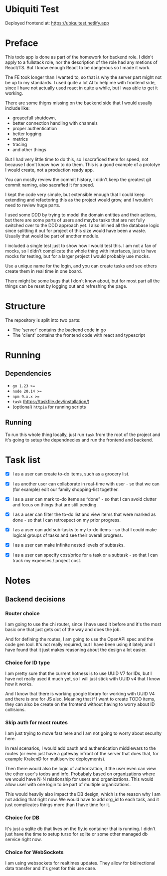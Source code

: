 # Ubiquiti Test

Deployed frontend at: https://ubiquitest.netlify.app

# Preface

This todo app is done as part of the homework for backend role. I didn't apply to a
fullstack role, nor the description of the role had any metions of React/TS. But I know enough
React to be dangerous so I made it work.

The FE took longer than I wanted to, so that is why the server part might not be
up to my standards. I used quite a lot AI to help me with frontend side, since I have
not actually used react in quite a while, but I was able to get it working.

There are some thigns missing on the backend side that I would usually include
like:
- greacefull shutdown,
- better connection handling with channels 
- proper authentication
- better logging
- metrics
- tracing
- and other things

But I had very little time to do this, so I sacraficed them for speed, not
because I don't know how to do them. This is a good example of a prototye I
would create, not a production ready app.

You can mostly review the commit history, I didn't keep the greatest git commit
naming, also sacrafied it for speed.

I kept the code very simple, but extensible enough that I could keep extending
and refactoring this as the project would grow, and I wouldn't need to review
huge parts.

I used some DDD by trying to model the domain entities and their actions, but
there are some parts of users and maybe tasks that are not fully switched over
to the DDD approach yet. I also inlined all the database logic since splitting
it out for project of this size would have been a waste. Usually that would be
part of another module.

I included a single test just to show how I would test this. I am not a fan of
mocks, so I didn't complicate the whole thing with interfaces, just to have
mocks for testing, but for a larger project I would probably use mocks.  


Use a unique name for the login, and you can create tasks and see others create
them in real time in one board.

There might be some bugs that I don't know about, but for most part all the
things can be reset by logging out and refreshing the page.

# Structure

The repository is split into two parts: 

- The 'server' contains the backend code in go 
- The 'client' contains the frontend code with react and typescript

# Running

## Dependencies

- `go 1.23 >=`
- `node 20.14 >=`
- `npm 9.x.x >=`
- `task` (https://taskfile.dev/installation/)
- (optional) `httpie` for running scripts

## Running 

To run this whole thing locally, just run `task` from the root of the project
and it's going to setup the dependnecies and run the frontend and backend.

# Task list

- [x] I as a user can create to-do items, such as a grocery list. 
- [x] I as another user can collaborate in real-time with user - so that we can 
(for example) edit our family shopping-list together.

- [x] I as a user can mark to-do items as “done” - so that I can avoid clutter and focus on
things that are still pending.
- [x] I as a user can filter the to-do list and view items that were marked as done - so that I
can retrospect on my prior progress.
- [x] I as a user can add sub-tasks to my to-do items - so that I could make logical groups of
tasks and see their overall progress.
- [x] I as a user can make infinite nested levels of subtasks.
- [x] I as a user can specify cost/price for a task or a subtask - so that I can track my
expenses / project cost.


# Notes

## Backend decisions

### Router choice

I am going to use the chi router, since I have used it before and it's the most
basic one that just gets out of the way and does the job.

And for defining the routes, I am going to use the OpenAPI spec and the code gen
tool. It's not really required, but I have been using it lately and I have found
that it just makes reasoning about the design a lot easier.

### Choice for ID type

I am pretty sure that the current hotness is to use UUID V7 for IDs, but I have
not really used it much yet, so I will just stick with UUID v4 that I know how
it works.

And I know that there is working google library for working with UUID V4 and
there is one for JS also. Meaning that if I want to create TODO items, they can
also be create on the frontend without having to worry about ID collisions.

### Skip auth for most routes

I am just trying to move fast here and I am not going to worry about security
here. 

In real scenarios, I would add oauth and authentication middlewars to the routes (or even
just have a gateway infront of the server that does that, for example KrakenD
for multiservice deployments).

Then there would also be logic of authorization, if the user even can view the
other user's todos and info. Probabaly based on organizations where we would
have N-N relationship for users and organizations. This would allow user with
one login to be part of multiple organizations.

This would heavily also impact the DB design, which is the reason why I am not
adding that right now. We would have to add org_id to each task, and it just
complicates things more than I have time for it.

### Choice for DB

It's just a sqlite db that lives on the fly.io container that is running. I
didn't just have the time to setup turso for sqlite or some other managed db
service right now.

### Choice for WebSockets

I am using websockets for realtimes updates. They allow for bidirectional data
transfer and it's great for this use case.

